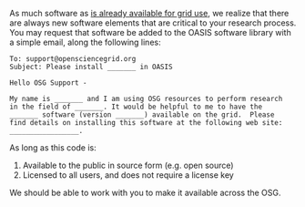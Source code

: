 [title]: - "Requesting a software installation"

As much software as [is already available for grid use][catalog], we realize
that there are always new software elements that are critical to your
research process.  You may request that software be added to the OASIS
software library with a simple email, along the following lines:

[catalog]: 5000634397

	To: support@opensciencegrid.org
	Subject: Please install _______ in OASIS
	
	Hello OSG Support -
	
	My name is _______ and I am using OSG resources to perform research
	in the field of _______. It would be helpful to me to have the
	_______ software (version _______) available on the grid.  Please
	find details on installing this software at the following web site:
	_________________.


As long as this code is:

1. Available to the public in source form (e.g. open source)
2. Licensed to all users, and does not require a license key

We should be able to work with you to make it available across the OSG.
